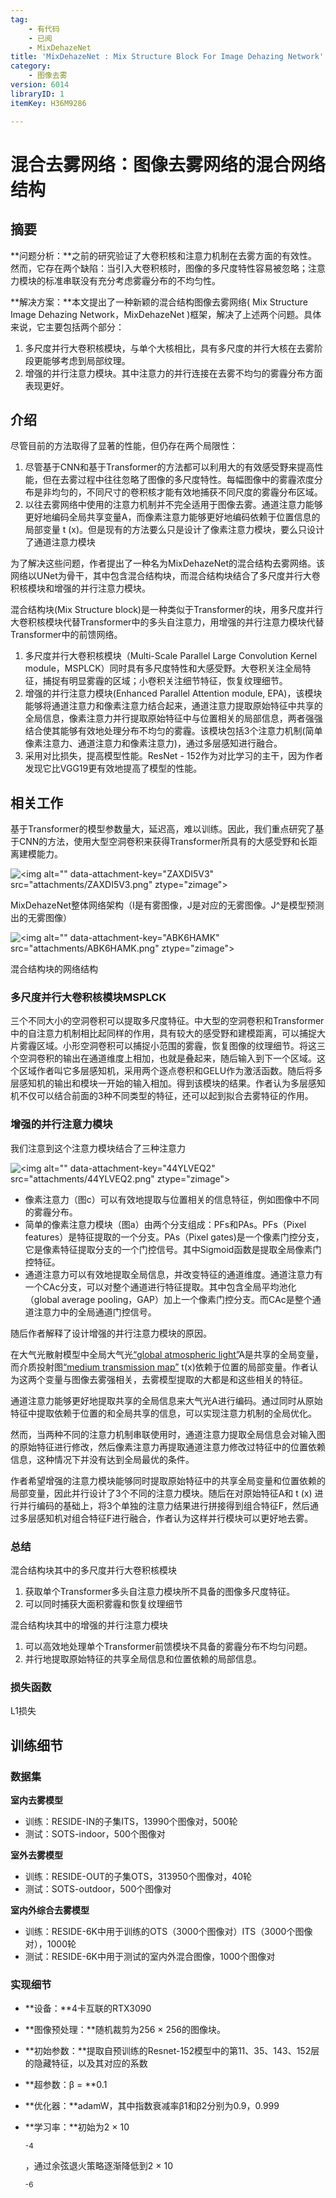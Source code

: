 ```yaml
---
tag:
    - 有代码
    - 已阅
    - MixDehazeNet
title: 'MixDehazeNet : Mix Structure Block For Image Dehazing Network'
category:
    - 图像去雾
version: 6014
libraryID: 1
itemKey: H36M9286

---
```

# 混合去雾网络：图像去雾网络的混合网络结构

## 摘要

\*\*问题分析：\*\*之前的研究验证了大卷积核和注意力机制在去雾方面的有效性。然而，它存在两个缺陷：当引入大卷积核时，图像的多尺度特性容易被忽略；注意力模块的标准串联没有充分考虑雾霾分布的不均匀性。

\*\*解决方案：\*\*本文提出了一种新颖的混合结构图像去雾网络( Mix Structure Image Dehazing Network，MixDehazeNet )框架，解决了上述两个问题。具体来说，它主要包括两个部分：

1.  多尺度并行大卷积核模块，与单个大核相比，具有多尺度的并行大核在去雾阶段更能够考虑到局部纹理。
2.  增强的并行注意力模块。其中注意力的并行连接在去雾不均匀的雾霾分布方面表现更好。

## 介绍

尽管目前的方法取得了显著的性能，但仍存在两个局限性：

1.  尽管基于CNN和基于Transformer的方法都可以利用大的有效感受野来提高性能，但在去雾过程中往往忽略了图像的多尺度特性。每幅图像中的雾霾浓度分布是非均匀的，不同尺寸的卷积核才能有效地捕获不同尺度的雾霾分布区域。
2.  以往去雾网络中使用的注意力机制并不完全适用于图像去雾。通道注意力能够更好地编码全局共享变量A，而像素注意力能够更好地编码依赖于位置信息的局部变量 t (x)。但是现有的方法要么只是设计了像素注意力模块，要么只设计了通道注意力模块

为了解决这些问题，作者提出了一种名为MixDehazeNet的混合结构去雾网络。该网络以UNet为骨干，其中包含混合结构块，而混合结构块结合了多尺度并行大卷积核模块和增强的并行注意力模块。

混合结构块(Mix Structure block)是一种类似于Transformer的块，用多尺度并行大卷积核模块代替Transformer中的多头自注意力，用增强的并行注意力模块代替Transformer中的前馈网络。

1.  多尺度并行大卷积核模块（Multi-Scale Parallel Large Convolution Kernel module，MSPLCK）同时具有多尺度特性和大感受野。大卷积关注全局特征，捕捉有明显雾霾的区域；小卷积关注细节特征，恢复纹理细节。
2.  增强的并行注意力模块(Enhanced Parallel Attention module, EPA)，该模块能够将通道注意力和像素注意力结合起来，通道注意力提取原始特征中共享的全局信息，像素注意力并行提取原始特征中与位置相关的局部信息，两者强强结合使其能够有效地处理分布不均匀的雾霾。该模块包括3个注意力机制(简单像素注意力、通道注意力和像素注意力)，通过多层感知进行融合。
3.  采用对比损失，提高模型性能。ResNet - 152作为对比学习的主干，因为作者发现它比VGG19更有效地提高了模型的性能。

## 相关工作

基于Transformer的模型参数量大，延迟高，难以训练。因此，我们重点研究了基于CNN的方法，使用大型空洞卷积来获得Transformer所具有的大感受野和长距离建模能力。

![\<img alt="" data-attachment-key="ZAXDI5V3" src="attachments/ZAXDI5V3.png" ztype="zimage">](attachments/ZAXDI5V3.png)

MixDehazeNet整体网络架构（I是有雾图像，J是对应的无雾图像。J^是模型预测出的无雾图像）

![\<img alt="" data-attachment-key="ABK6HAMK" src="attachments/ABK6HAMK.png" ztype="zimage">](attachments/ABK6HAMK.png)

混合结构块的网络结构

### 多尺度并行大卷积核模块MSPLCK

三个不同大小的空洞卷积可以提取多尺度特征。中大型的空洞卷积和Transformer中的自注意力机制相比起同样的作用，具有较大的感受野和建模距离，可以捕捉大片雾霾区域。小形空洞卷积可以捕捉小范围的雾霾，恢复图像的纹理细节。将这三个空洞卷积的输出在通道维度上相加，也就是叠起来，随后输入到下一个区域。这个区域作者叫它多层感知机，采用两个逐点卷积和GELU作为激活函数。随后将多层感知机的输出和模块一开始的输入相加。得到该模块的结果。作者认为多层感知机不仅可以结合前面的3种不同类型的特征，还可以起到拟合去雾特征的作用。

### 增强的并行注意力模块

我们注意到这个注意力模块结合了三种注意力

![\<img alt="" data-attachment-key="44YLVEQ2" src="attachments/44YLVEQ2.png" ztype="zimage">](attachments/44YLVEQ2.png)

*   像素注意力（图c）可以有效地提取与位置相关的信息特征，例如图像中不同的雾霾分布。
*   简单的像素注意力模块（图a）由两个分支组成：PFs和PAs。PFs（Pixel features）是特征提取的一个分支。PAs（Pixel gates)是一个像素门控分支，它是像素特征提取分支的一个门控信号。其中Sigmoid函数是提取全局像素门控特征。
*   通道注意力可以有效地提取全局信息，并改变特征的通道维度。通道注意力有一个CAc分支，可以对整个通道进行特征提取。其中包含全局平均池化（global average pooling，GAP）加上一个像素门控分支。而CAc是整个通道注意力中的全局通道门控信号。

随后作者解释了设计增强的并行注意力模块的原因。

在大气光散射模型中全局大气光<span class="highlight" data-annotation="%7B%22attachmentURI%22%3A%22http%3A%2F%2Fzotero.org%2Fusers%2F10046823%2Fitems%2FTCA2V49B%22%2C%22pageLabel%22%3A%222%22%2C%22position%22%3A%7B%22pageIndex%22%3A1%2C%22rects%22%3A%5B%5B118.2%2C664.349%2C218.77%2C674.312%5D%5D%7D%2C%22citationItem%22%3A%7B%22uris%22%3A%5B%22http%3A%2F%2Fzotero.org%2Fusers%2F10046823%2Fitems%2FT5ME8KCA%22%5D%2C%22locator%22%3A%222%22%7D%7D" ztype="zhighlight"><a href="zotero://open-pdf/library/items/TCA2V49B?page=2">“global atmospheric light”</a></span>A是共享的全局变量，而介质投射图<span class="highlight" data-annotation="%7B%22attachmentURI%22%3A%22http%3A%2F%2Fzotero.org%2Fusers%2F10046823%2Fitems%2FTCA2V49B%22%2C%22pageLabel%22%3A%222%22%2C%22position%22%3A%7B%22pageIndex%22%3A1%2C%22rects%22%3A%5B%5B50.16%2C652.349%2C155.341%2C662.312%5D%5D%7D%2C%22citationItem%22%3A%7B%22uris%22%3A%5B%22http%3A%2F%2Fzotero.org%2Fusers%2F10046823%2Fitems%2FT5ME8KCA%22%5D%2C%22locator%22%3A%222%22%7D%7D" ztype="zhighlight"><a href="zotero://open-pdf/library/items/TCA2V49B?page=2">“medium transmission map”</a></span> t(x)依赖于位置的局部变量。作者认为这两个变量与图像去雾强相关，去雾模型提取的大都是和这些相关的特征。

通道注意力能够更好地提取共享的全局信息来大气光A进行编码。通过同时从原始特征中提取依赖于位置的和全局共享的信息，可以实现注意力机制的全局优化。

然而，当两种不同的注意力机制串联使用时，通道注意力提取全局信息会对输入图的原始特征进行修改，然后像素注意力再提取通道注意力修改过特征中的位置依赖信息，这种情况下并没有达到全局最优的条件。

作者希望增强的注意力模块能够同时提取原始特征中的共享全局变量和位置依赖的局部变量，因此并行设计了3个不同的注意力模块。随后在对原始特征A和 t (x) 进行并行编码的基础上，将3个单独的注意力结果进行拼接得到组合特征F，然后通过多层感知机对组合特征F进行融合，作者认为这样并行模块可以更好地去雾。

### 总结

混合结构块其中的多尺度并行大卷积核模块

1.  获取单个Transformer多头自注意力模块所不具备的图像多尺度特征。
2.  可以同时捕获大面积雾霾和恢复纹理细节

混合结构块其中的增强的并行注意力模块

1.  可以高效地处理单个Transformer前馈模块不具备的雾霾分布不均匀问题。
2.  并行地提取原始特征的共享全局信息和位置依赖的局部信息。

### 损失函数

L1损失

## 训练细节

### 数据集

**室内去雾模型**

*   训练：RESIDE-IN的子集ITS，13990个图像对，500轮
*   测试：SOTS-indoor，500个图像对

**室外去雾模型**

*   训练：RESIDE-OUT的子集OTS，313950个图像对，40轮
*   测试：SOTS-outdoor，500个图像对

**室内外综合去雾模型**

*   训练：RESIDE-6K中用于训练的OTS（3000个图像对）ITS（3000个图像对），1000轮
*   测试：RESIDE-6K中用于测试的室内外混合图像，1000个图像对

### 实现细节

*   \*\*设备：\*\*4卡互联的RTX3090

*   \*\*图像预处理：\*\*随机裁剪为256 × 256的图像块。

*   \*\*初始参数：\*\*提取自预训练的Resnet-152模型中的第11、35、143、152层的隐藏特征，以及其对应的系数

*   \*\*超参数：β = \*\*0.1

*   \*\*优化器：\*\*adamW，其中指数衰减率β1和β2分别为0.9，0.999

*   \*\*学习率：\*\*初始为2 × 10

    <sup>-4</sup>

    ，通过余弦退火策略逐渐降低到2 × 10

    <sup>-6</sup>
